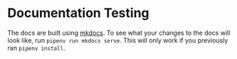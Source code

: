 # Documentation Testing

The docs are built using [mkdocs](https://www.mkdocs.org/). To see what your changes to the docs
will look like, run `pipenv run mkdocs serve`. This will only work if you previously ran `pipenv install`.
